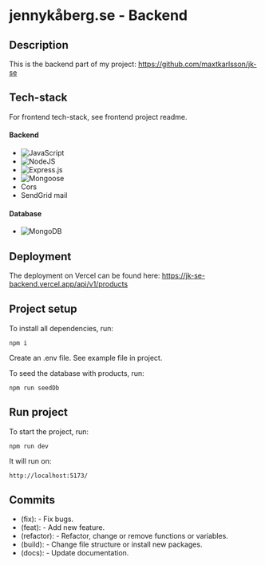 # jennykåberg.se - Backend

## Description

This is the backend part of my project: https://github.com/maxtkarlsson/jk-se

## Tech-stack

For frontend tech-stack, see frontend project readme.

#### Backend

- ![JavaScript](https://img.shields.io/badge/javascript-%23323330.svg?style=for-the-badge&logo=javascript&logoColor=%23F7DF1E)
- ![NodeJS](https://img.shields.io/badge/node.js-6DA55F?style=for-the-badge&logo=node.js&logoColor=white)
- ![Express.js](https://img.shields.io/badge/express.js-%23404d59.svg?style=for-the-badge&logo=express&logoColor=%2361DAFB)
- ![Mongoose](https://img.shields.io/badge/Mongoose-880000.svg?style=for-the-badge&logo=Mongoose&logoColor=white)
- Cors
- SendGrid mail

#### Database

- ![MongoDB](https://img.shields.io/badge/MongoDB-%234ea94b.svg?style=for-the-badge&logo=mongodb&logoColor=white)

## Deployment

The deployment on Vercel can be found here:
https://jk-se-backend.vercel.app/api/v1/products

## Project setup

To install all dependencies, run:

```
npm i
```

Create an .env file. See example file in project.

To seed the database with products, run:

```
npm run seedDb
```

## Run project

To start the project, run:

```
npm run dev
```

It will run on:

```
http://localhost:5173/
```

## Commits

- (fix): - Fix bugs.
- (feat): - Add new feature.
- (refactor): - Refactor, change or remove functions or variables.
- (build): - Change file structure or install new packages.
- (docs): - Update documentation.
